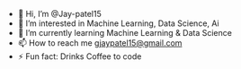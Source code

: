 - 👋 Hi, I’m @Jay-patel15
- 👀 I’m interested in Machine Learning, Data Science, Ai
- 🌱 I’m currently learning Machine Learning & Data Science
- 📫 How to reach me gjaypatel15@gmail.com
- ⚡ Fun fact: Drinks Coffee to code

<!---
Jay-patel15/Jay-patel15 is a ✨ special ✨ repository because its `README.md` (this file) appears on your GitHub profile.
You can click the Preview link to take a look at your changes.
--->
